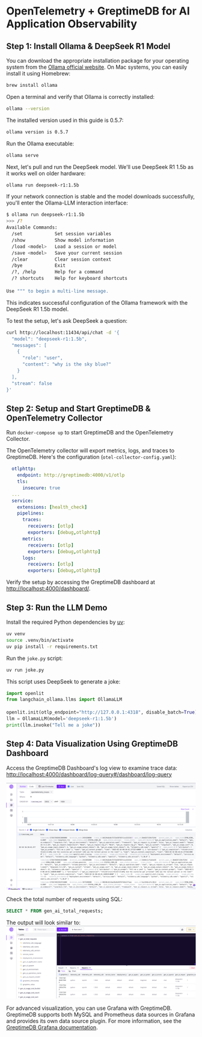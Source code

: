 # OpenTelemetry + GreptimeDB for AI Application Observability

## Step 1: Install Ollama & DeepSeek R1 Model

You can download the appropriate installation package for your operating system from the [Ollama official website](https://ollama.com/download). On Mac systems, you can easily install it using Homebrew:
```bash
brew install ollama
```

Open a terminal and verify that Ollama is correctly installed:
```bash
ollama --version
```

The installed version used in this guide is 0.5.7:
```bash
ollama version is 0.5.7
```

Run the Ollama executable:
```bash
ollama serve
```

Next, let's pull and run the DeepSeek model. We'll use DeepSeek R1 1.5b as it works well on older hardware:
```bash
ollama run deepseek-r1:1.5b
```

If your network connection is stable and the model downloads successfully, you'll enter the Ollama-LLM interaction interface:
```bash
$ ollama run deepseek-r1:1.5b
>>> /?
Available Commands:
  /set            Set session variables
  /show           Show model information
  /load <model>   Load a session or model
  /save <model>   Save your current session
  /clear          Clear session context
  /bye            Exit
  /?, /help       Help for a command
  /? shortcuts    Help for keyboard shortcuts

Use """ to begin a multi-line message.
```

This indicates successful configuration of the Ollama framework with the DeepSeek R1 1.5b model.

To test the setup, let's ask DeepSeek a question:
```bash
curl http://localhost:11434/api/chat -d '{
  "model": "deepseek-r1:1.5b",
  "messages": [
    {
      "role": "user",
      "content": "why is the sky blue?"
    }
  ],
  "stream": false
}'
```

## Step 2: Setup and Start GreptimeDB & OpenTelemetry Collector

Run `docker-compose up` to start GreptimeDB and the OpenTelemetry Collector.

The OpenTelemetry collector will export metrics, logs, and traces to GreptimeDB.
Here's the configuration (`otel-collector-config.yaml`):
```yaml
  otlphttp:
    endpoint: http://greptimedb:4000/v1/otlp
    tls:
      insecure: true
  ...
  service:
    extensions: [health_check]
    pipelines:
      traces:
        receivers: [otlp]
        exporters: [debug,otlphttp]
      metrics:
        receivers: [otlp]
        exporters: [debug,otlphttp]
      logs:
        receivers: [otlp]
        exporters: [debug,otlphttp]
```

Verify the setup by accessing the GreptimeDB dashboard at [http://localhost:4000/dashboard/](http://localhost:4000/dashboard/).

## Step 3: Run the LLM Demo

Install the required Python dependencies by [uv](https://github.com/astral-sh/uv):
```bash
uv venv
source .venv/bin/activate
uv pip install -r requirements.txt
```

Run the `joke.py` script:
```bash
uv run joke.py
```

This script uses DeepSeek to generate a joke:
```python
import openlit
from langchain_ollama.llms import OllamaLLM

openlit.init(otlp_endpoint="http://127.0.0.1:4318", disable_batch=True)
llm = OllamaLLM(model='deepseek-r1:1.5b')
print(llm.invoke("Tell me a joke"))
```

## Step 4: Data Visualization Using GreptimeDB Dashboard

Access the GreptimeDB Dashboard's log view to examine trace data: [http://localhost:4000/dashboard/log-query#/dashboard/log-query](http://localhost:4000/dashboard/log-query#/dashboard/log-query)

![Trace View](./images/trace.png)

Check the total number of requests using SQL:
```sql
SELECT * FROM gen_ai_total_requests;
```

The output will look similar to:
![SQL Results](./images/sql.png)

For advanced visualization, you can use Grafana with GreptimeDB. GreptimeDB supports both MySQL and Prometheus data sources in Grafana and provides its own data source plugin. For more information, see the [GreptimeDB Grafana documentation](https://docs.greptime.com/user-guide/integrations/grafana/).
